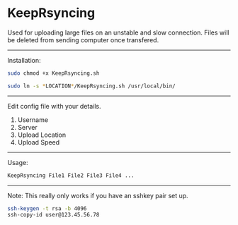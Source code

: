 # KeepRsyncing

Used for uploading large files on an unstable  and slow connection. Files will be deleted from sending computer once transfered.

----

Installation:
```bash
sudo chmod +x KeepRsyncing.sh

sudo ln -s *LOCATION*/KeepRsyncing.sh /usr/local/bin/
```
----

Edit config file with your details.

1. Username
2. Server
3. Upload Location
4. Upload Speed

----

Usage:
```bash
KeepRsyncing File1 File2 File3 File4 ...
```
----

Note: This really only works if you have an sshkey pair set up.
```bash
ssh-keygen -t rsa -b 4096
ssh-copy-id user@123.45.56.78
```

